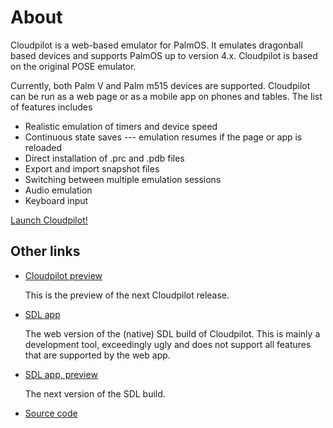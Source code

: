 # About

Cloudpilot is a web-based emulator for PalmOS. It emulates dragonball based devices
and supports PalmOS up to version 4.x. Cloudpilot is based on the original POSE
emulator.

Currently, both Palm V and Palm m515 devices are supported. Cloudpilot can be run as
a web page or as a mobile app on phones and tables. The list of features includes

 * Realistic emulation of timers and device speed
 * Continuous state saves --- emulation resumes if the page or app is reloaded
 * Direct installation of .prc and .pdb files
 * Export and import snapshot files
 * Switching between multiple emulation sessions
 * Audio emulation
 * Keyboard input

[Launch Cloudpilot!](/app)

## Other links

 * [Cloudpilot preview](/app-preview)

   This is the preview of the next Cloudpilot release.
 * [SDL app](/sdl)

   The web version of the (native) SDL build of Cloudpilot. This is
   mainly a development tool, exceedingly ugly and does not support all features that
   are supported by the web app.
 * [SDL app, preview](/sdl-preview)

   The next version of the SDL build.
 * [Source code](https://github.com/cloudpilot-emu/cloudpilot)
